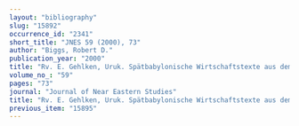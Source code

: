 ```yaml
---
layout: "bibliography"
slug: "15892"
occurrence_id: "2341"
short_title: "JNES 59 (2000), 73"
author: "Biggs, Robert D."
publication_year: "2000"
title: "Rv. E. Gehlken, Uruk. Spätbabylonische Wirtschaftstexte aus dem Eanna-Archiv II: Texte verschiedenen Inhalts"
volume_no_: "59"
pages: "73"
journal: "Journal of Near Eastern Studies"
title: "Rv. E. Gehlken, Uruk. Spätbabylonische Wirtschaftstexte aus dem Eanna-Archiv II: Texte verschiedenen Inhalts"
previous_item: "15895"
---
```

